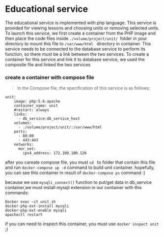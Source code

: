 
# Educational service
The educational service is implemented with php language. This service is provided for viewing lessons and choosing units or removing selected units. 
To launch this service, we first create a container from the PHP image and then place the code files inside ```./volume/project/unit/ ```folder in your directory to mount this file to ```/var/www/html ``` directory in container. 
This service needs to be connected to the database service to perform its function, so there must be a link between the two services. To create a container for this service and link it to database service, we used the composite file and linked the two services
### create a container with compose file
> In the Compose file, the specification of this service is as follows:
```docker compose
unit:
    image: php:5.6-apache
    container_name: unit
    #restart: always
    links:
      - db_service:db_service_host
    volumes:
      - ./volume/project/unit/:/var/www/html
    ports:
      - 80:80
      - 443:443
    networks:
      mor_net:
        ipv4_address: 172.100.100.120
```
after you careate compose file, you must ```cd ``` to folder that contain this file and run ```docker-compose up -d``` command to build unit container.
hopefully, you can see this container in result of ```docker-compose ps``` command :)

because we use ```mysqli_connect()``` function to put/get data in db_service container,we must install mysqli extension in our container with this commands:
```
Docker exec –it unit sh
docker-php-ext-install mysqli
docker-php-ext-enable mysqli
apachectl restart
```

if you can need to inspect this container, you must use ```docker inspect unit``` ;)
